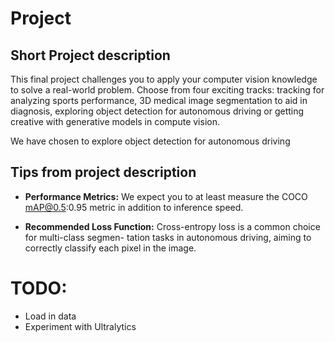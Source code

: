 # Project

## Short Project description
This final project challenges you to apply your computer vision knowledge to solve a real-world problem. Choose from four exciting tracks:  tracking for analyzing sports performance, 3D medical image segmentation to aid in diagnosis, exploring object detection for autonomous driving or getting creative with generative models in compute vision.

We have chosen to explore object detection for autonomous driving

## Tips from project description
- <b>Performance Metrics:</b> We expect you to at least measure the COCO mAP@0.5:0.95 metric in
addition to inference speed.

- <b>Recommended Loss Function:</b> Cross-entropy loss is a common choice for multi-class segmen-
tation tasks in autonomous driving, aiming to correctly classify each pixel in the image.

# TODO:
- Load in data
- Experiment with Ultralytics